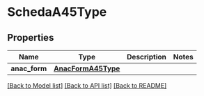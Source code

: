 # SchedaA45Type

## Properties
Name | Type | Description | Notes
------------ | ------------- | ------------- | -------------
**anac_form** | [**AnacFormA45Type**](AnacFormA45Type.md) |  | 

[[Back to Model list]](../README.md#documentation-for-models) [[Back to API list]](../README.md#documentation-for-api-endpoints) [[Back to README]](../README.md)

